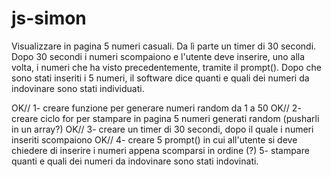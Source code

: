 # js-simon
Visualizzare in pagina 5 numeri casuali. Da lì parte un timer di 30 secondi.
Dopo 30 secondi i numeri scompaiono e l'utente deve inserire, uno alla volta, i numeri che ha visto precedentemente, tramite il prompt().
Dopo che sono stati inseriti i 5 numeri, il software dice quanti e quali dei numeri da indovinare sono stati individuati.

<!-------------------STEP-------------------------------------->
OK// 1- creare funzione per generare numeri random da 1 a 50
OK// 2- creare ciclo for per stampare in pagina 5 numeri generati random
(pusharli in un array?)
OK// 3- creare un timer di 30 secondi, dopo il quale i numeri inseriti scompaiono
OK// 4- creare 5 prompt() in cui all'utente si deve chiedere di inserire i numeri appena scomparsi in ordine (?)
5- stampare quanti e quali dei numeri da indovinare sono stati indovinati.
<!-------------------FINE STEP---------------------------------->